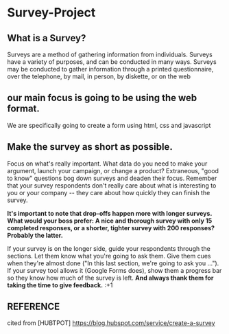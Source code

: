 # Survey-Project

## What is a Survey? 
Surveys are a method of gathering information from individuals. Surveys have a variety of purposes, and can be conducted in many ways. Surveys may be conducted to gather information through a printed questionnaire, over the telephone, by mail, in person, by diskette, or on the web

## our main focus is going to be using the web format.

We are specifically going to create a form using html, css and javascript

## Make the survey as short as possible.
Focus on what's really important. What data do you need to make your argument, launch your campaign, or change a product? Extraneous, "good to know" questions bog down surveys and deaden their focus. Remember that your survey respondents don't really care about what is interesting to you or your company -- they care about how quickly they can finish the survey. 

**It's important to note that drop-offs happen more with longer surveys. What would your boss prefer: A nice and thorough survey with only 15 completed responses, or a shorter, tighter survey with 200 responses? Probably the latter.** 

If your survey is on the longer side, guide your respondents through the sections. Let them know what you're going to ask them. Give them cues when they're almost done ("In this last section, we're going to ask you …"). If your survey tool allows it (Google Forms does), show them a progress bar so they know how much of the survey is left. **And always thank them for taking the time to give feedback.** 
:+1

## REFERENCE
 cited from [HUBTPOT] https://blog.hubspot.com/service/create-a-survey

